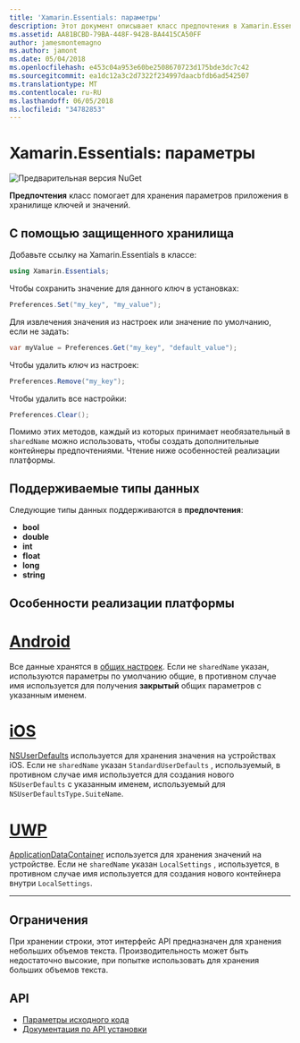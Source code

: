 ```yaml
---
title: 'Xamarin.Essentials: параметры'
description: Этот документ описывает класс предпочтения в Xamarin.Essentials, который сохраняет параметры приложения в хранилище ключей и значений. В этом примере рассматривается использование классов и типов данных, которые могут быть сохранены.
ms.assetid: AA81BCBD-79BA-448F-942B-BA4415CA50FF
author: jamesmontemagno
ms.author: jamont
ms.date: 05/04/2018
ms.openlocfilehash: e453c04a953e60be2508670723d175bde3dc7c42
ms.sourcegitcommit: ea1dc12a3c2d7322f234997daacbfdb6ad542507
ms.translationtype: MT
ms.contentlocale: ru-RU
ms.lasthandoff: 06/05/2018
ms.locfileid: "34782853"
---
```

# <a name="xamarinessentials-preferences"></a>Xamarin.Essentials: параметры

![Предварительная версия NuGet](~/media/shared/pre-release.png)

**Предпочтения** класс помогает для хранения параметров приложения в хранилище ключей и значений.

## <a name="using-secure-storage"></a>С помощью защищенного хранилища

Добавьте ссылку на Xamarin.Essentials в классе:

```csharp
using Xamarin.Essentials;
```

Чтобы сохранить значение для данного _ключ_ в установках:

```csharp
Preferences.Set("my_key", "my_value");
```

Для извлечения значения из настроек или значение по умолчанию, если не задать:

```csharp
var myValue = Preferences.Get("my_key", "default_value");
```

Чтобы удалить _ключ_ из настроек:

```csharp
Preferences.Remove("my_key");
```

Чтобы удалить все настройки:

```csharp
Preferences.Clear();
```

Помимо этих методов, каждый из которых принимает необязательный в `sharedName` можно использовать, чтобы создать дополнительные контейнеры предпочтениями. Чтение ниже особенностей реализации платформы.

## <a name="supported-data-types"></a>Поддерживаемые типы данных

Следующие типы данных поддерживаются в **предпочтения**:

- **bool**
- **double**
- **int**
- **float**
- **long**
- **string**

## <a name="platform-implementation-specifics"></a>Особенности реализации платформы

# <a name="androidtabandroid"></a>[Android](#tab/android)

Все данные хранятся в [общих настроек](https://developer.android.com/training/data-storage/shared-preferences.html). Если не `sharedName` указан, используются параметры по умолчанию общие, в противном случае имя используется для получения **закрытый** общих параметров с указанным именем.

# <a name="iostabios"></a>[iOS](#tab/ios)

[NSUserDefaults](https://docs.microsoft.com/en-us/xamarin/ios/app-fundamentals/user-defaults) используется для хранения значения на устройствах iOS. Если не `sharedName` указан `StandardUserDefaults` , используемый, в противном случае имя используется для создания нового `NSUserDefaults` с указанным именем, используемый для `NSUserDefaultsType.SuiteName`.

# <a name="uwptabuwp"></a>[UWP](#tab/uwp)

[ApplicationDataContainer](https://docs.microsoft.com/en-us/uwp/api/windows.storage.applicationdatacontainer) используется для хранения значений на устройстве. Если не `sharedName` указан `LocalSettings` , используется, в противном случае имя используется для создания нового контейнера внутри `LocalSettings`.

--------------

## <a name="limitations"></a>Ограничения

При хранении строки, этот интерфейс API предназначен для хранения небольших объемов текста.  Производительность может быть недостаточно высокие, при попытке использовать для хранения больших объемов текста.

## <a name="api"></a>API

- [Параметры исходного кода](https://github.com/xamarin/Essentials/tree/master/Xamarin.Essentials/Preferences)
- [Документация по API установки](xref:Xamarin.Essentials.Preferences)
